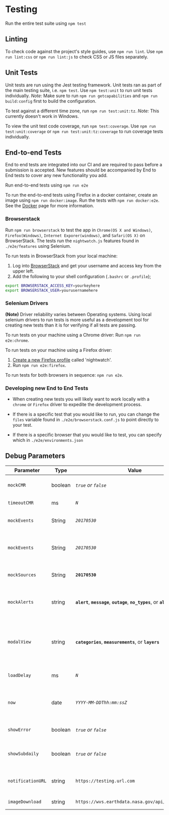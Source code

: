 
# Testing

Run the entire test suite using `npm test`

## Linting

To check code against the project's style guides, use `npm run lint`.
Use `npm run lint:css` or `npm run lint:js` to check CSS or JS files separately.

## Unit Tests

Unit tests are run using the Jest testing framework. Unit tests ran as part of the main testing suite, i.e. `npm test`.
Use `npm test:unit` to run unit tests individually.
_Note:_ Make sure to run `npm run getcapabilities` and
`npm run build:config` first to build the configuration.

To test against a different time zone, run `npm run test:unit:tz`. _Note:_ This currently doesn't work in Windows.

To view the unit test code coverage, run `npm test:coverage`.
Use `npm run test:unit:coverage` or `npm run test:unit:tz:coverage` to run coverage tests individually.

## End-to-end Tests
End to end tests are integrated into our CI and are required to pass before a submission is accepted. New features should be accompanied by End to End tests to cover any new functionality you add.

Run end-to-end tests using `npm run e2e`

To run the end-to-end tests using Firefox in a docker container, create an image using `npm run docker:image`. Run the tests with `npm run docker:e2e`. See the [Docker](docker.md) page for more information.

### Browserstack

Run `npm run browserstack`  to test the app in `Chrome(OS X and Windows)`, `Firefox(Windows)`, `Internet Exporer(windows)`, and `Safari(OS X)` on BrowserStack. The tests run the `nightwatch.js` features found in `./e2e/features` using Selenium.

To run tests in BrowserStack from your local machine:

1) Log into [BrowserStack](https://www.browserstack.com/automate) and get your username and access key from the upper left.
2) Add the following to your shell configuration (`.bashrc` or `.profile`);

```bash
export BROWSERSTACK_ACCESS_KEY=yourkeyhere
export BROWSERSTACK_USER=yourusernamehere
```
### Selenium Drivers
 **(Note)** Driver reliability varies between Operating systems. Using local selenium drivers to run tests is more useful as a development tool for creating new tests than it is for verifying if all tests are passing.

To run tests on your machine using a Chrome driver: Run `npm run e2e:chrome`.

To run tests on your machine using a Firefox driver:

1) [Create a new Firefox profile](https://developer.mozilla.org/en-US/Firefox/Multiple_profiles) called 'nightwatch'.
2) Run `npm run e2e:firefox`.

To run tests for both browsers in sequence: `npm run e2e`.

### Developing new End to End Tests
* When creating new tests you will likely want to work locally with a `chrome` or `Firefox` driver to expedite the development process.

* If there is a specific test that you would like to run, you can change the `files` variable found in `./e2e/browserstack.conf.js` to point directly to your test.
* If there is a specific browser that you would like to test, you can specify which in `./e2e/environments.json`

## Debug Parameters

| Parameter | Type | Value | Description |
| --------- | ----- | ----- | ----------- |
| `mockCMR` | boolean | *`true` or `false`* | Do not query CMR and fetch the static JSON file found at mock/cmr.cgi-X |
| `timeoutCMR` | ms | *`N`* | Override the CMR timeout value in milliseconds |
| `mockEvents` | String | *`20170530`* | Use the static JSON file with event feeds found at mock/events\_data.json-X |
| `mockEvents` | String | *`20170530`*| Use the static JSON file with categories feeds found at mock/categories\_data.json-X |
| `mockSources` | String | **`20170530`** | Use the static JSON file with sources feeds found at mock/sources\_data.json-X |
| `mockAlerts` | string | **`alert`**, **`message`**, **`outage`**, **`no_types`**, or **`all_types`** | Use a static JSON file by passing the notification type. Local sources can be found at mock/notify_{string}.json |
| `modalView` | string | **`categories`**, **`measurements`**, or **`layers`** | Forces the 'Add Layers' modal to display categories, measurements, or layers. By default Artic/Antarctic shows measurements and Geographic shows categories. |
| `loadDelay` | ms | *`N`* | After loading all resources, wait X milliseconds before starting. |
| `now` | date | *`YYYY-MM-DDThh:mm:ssZ`* | Overrides the current date and time. This only works when using the `now()` function from `js/util/util.js`. |
| `showError` | boolean | *`true` or `false`* | If any value is specified, an error dialog will be shown on startup. |
| `showSubdaily` | boolean | *`true` or `false`* | If any value is specified, the hour input, minute input and "minutes" timeline zoom option will be shown. |
| `notificationURL` | string | `https://testing.url.com` | Overrides the notification URL found in the features.json configuration file. |
| `imageDownload` | string | `https://wvs.earthdata.nasa.gov/api/v1/snapshot` | Overrides the image download URL
